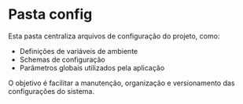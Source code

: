 # Pasta config

Esta pasta centraliza arquivos de configuração do projeto, como:

- Definições de variáveis de ambiente
- Schemas de configuração
- Parâmetros globais utilizados pela aplicação

O objetivo é facilitar a manutenção, organização e versionamento das configurações do sistema.
